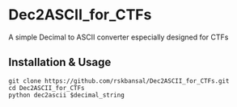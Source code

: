 # Dec2ASCII_for_CTFs
A simple Decimal to ASCII converter especially designed for CTFs

## Installation & Usage
```console
git clone https://github.com/rskbansal/Dec2ASCII_for_CTFs.git
cd Dec2ASCII_for_CTFs
python dec2ascii $decimal_string
```